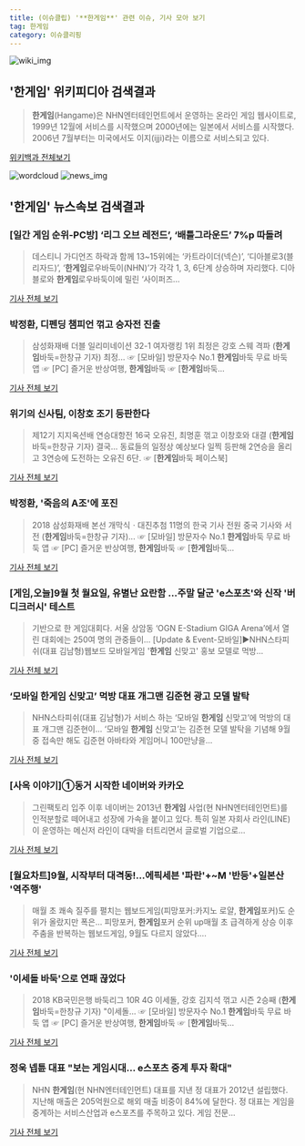 ```yaml
---
title: (이슈클립) '**한게임**' 관련 이슈, 기사 모아 보기
tag: 한게임
category: 이슈클리핑
---
```

![wiki_img](https://user-images.githubusercontent.com/42597476/44503234-41136a80-a6d0-11e8-9071-6fc6418eafe4.png)
## **'**한게임**'** 위키피디아 검색결과
>**한게임**(Hangame)은 NHN엔터테인먼트에서 운영하는 온라인 게임 웹사이트로, 1999년 12월에 서비스를 시작했으며 2000년에는 일본에서 서비스를 시작했다. 2006년 7월부터는 미국에서도 이지(ijji)라는 이름으로 서비스되고 있다.

<a href="https://ko.wikipedia.org/wiki/한게임" target="_blank">위키백과 전체보기</a>

![wordcloud](https://s3.ap-northeast-2.amazonaws.com/lyrics101-wordcloud/2018-09-05-1536085843.png)
![news_img](https://user-images.githubusercontent.com/42597476/44507050-1206f400-a6e4-11e8-8d98-7ffbfebb353f.png)
## **'**한게임**'** 뉴스속보 검색결과
### [일간 게임 순위-PC방] ‘리그 오브 레전드’, ‘배틀그라운드’ 7%p 따돌려

>데스티니 가디언즈 하락과 함께 13~15위에는 ‘카트라이더(넥슨)’, ‘디아블로3(블리자드)’, ‘**한게임**로우바둑이(NHN)’가 각각 1, 3, 6단계 상승하며 자리했다. 디아블로와 **한게임**로우바둑이에 밀린 ‘사이퍼즈...

<a href="http://www.kukinews.com/news/article.html?no=582516" target="_blank">기사 전체 보기</a>

### 박정환, 디펜딩 챔피언 꺾고 승자전 진출

>삼성화재배 더블 일리미네이션 32-1 여자랭킹 1위 최정은 강호 스웨 격파 (**한게임**바둑=한창규 기자) 최정... ☞ [모바일] 방문자수 No.1 **한게임**바둑 무료 바둑 앱 ☞ [PC] 즐거운 반상여행, **한게임**바둑 ☞ [**한게임**바둑...

<a href="http://baduk.hangame.com/news.nhn?gseq=55854&m=view&page=&searchfield=&leagueseq=&searchtext=" target="_blank">기사 전체 보기</a>

### 위기의 신사팀, 이창호 조기 등판한다

>제12기 지지옥션배 연승대항전 16국 오유진, 최명훈 꺾고 이창호와 대결 (**한게임**바둑=한창규 기자) 결국... 동료들의 일정상 예상보다 일찍 등판해 2연승을 올리고 3연승에 도전하는 오유진 6단. ☞ [**한게임**바둑 페이스북]

<a href="http://baduk.hangame.com/news.nhn?gseq=55852&m=view&page=&searchfield=&leagueseq=&searchtext=" target="_blank">기사 전체 보기</a>

### 박정환, '죽음의 A조'에 포진

>2018 삼성화재배 본선 개막식ㆍ대진추첨 11명의 한국 기사 전원 중국 기사와 서전 (**한게임**바둑=한창규 기자)... ☞ [모바일] 방문자수 No.1 **한게임**바둑 무료 바둑 앱 ☞ [PC] 즐거운 반상여행, **한게임**바둑 ☞ [**한게임**바둑...

<a href="http://baduk.hangame.com/news.nhn?gseq=55850&m=view&page=&searchfield=&leagueseq=&searchtext=" target="_blank">기사 전체 보기</a>

### [게임,오늘]9월 첫 월요일, 유별난 요란함 …주말 달군 'e스포츠'와 신작 '버디크러시' 테스트

>기반으로 한 게임대회다. 서울 상암동 ‘OGN E-Stadium GIGA Arena’에서 열린 대회에는 250여 명의 관중들이... [Update & Event-모바일]▶NHN스타피쉬(대표 김남형)웹보드 모바일게임 '**한게임** 신맞고' 홍보 모델로 먹방...

<a href="http://www.biztribune.co.kr/news/view.php?no=72323" target="_blank">기사 전체 보기</a>

### ‘모바일 **한게임** 신맞고’ 먹방 대표 개그맨 김준현 광고 모델 발탁

>NHN스타피쉬(대표 김남형)가 서비스 하는 ‘모바일 **한게임** 신맞고’에 먹방의 대표 개그맨 김준현이... ‘모바일 **한게임** 신맞고’는 김준현 모델 발탁을 기념해 9월 중 접속만 해도 김준현 아바타와 게임머니 100만냥을...

<a href="http://game.mk.co.kr/view.php?year=2018&no=553267" target="_blank">기사 전체 보기</a>

### [사옥 이야기]①동거 시작한 네이버와 카카오

>그린팩토리 입주 이후 네이버는 2013년 **한게임** 사업(현 NHN엔터테인먼트)를 인적분할로 떼어내고 성장에 가속을 붙이고 있다. 특히 일본 자회사 라인(LINE)이 운영하는 메신저 라인이 대박을 터트리면서 글로벌 기업으로...

<a href="http://news.bizwatch.co.kr/article/mobile/2018/08/31/0020/naver" target="_blank">기사 전체 보기</a>

### [월요차트]9월, 시작부터 대격동!…에픽세븐 '파란'+~M '반등'+일본산 '역주행'

>매월 초 쾌속 질주를 펼치는 웹보드게임(피망포커:카지노 로얄, **한게임**포커)도 순위가 올랐지만 폭은... 피망포커, **한게임**포커 순위 up매월 초 급격하게 상승 이후 주춤을 반복하는 웹보드게임, 9월도 다르지 않았다....

<a href="http://www.biztribune.co.kr/news/view.php?no=72233" target="_blank">기사 전체 보기</a>

### '이세돌 바둑'으로 연패 끊었다

>2018 KB국민은행 바둑리그 10R 4G 이세돌, 강호 김지석 꺾고 시즌 2승째 (**한게임**바둑=한창규 기자) "이세돌... ☞ [모바일] 방문자수 No.1 **한게임**바둑 무료 바둑 앱 ☞ [PC] 즐거운 반상여행, **한게임**바둑 ☞ [**한게임**바둑...

<a href="http://baduk.hangame.com/news.nhn?gseq=55848&m=view&page=&searchfield=&leagueseq=&searchtext=" target="_blank">기사 전체 보기</a>

### 정욱 넵튠 대표 "보는 게임시대… e스포츠 중계 투자 확대"

>NHN **한게임**(현 NHN엔터테인먼트) 대표를 지낸 정 대표가 2012년 설립했다. 지난해 매출은 205억원으로 해외 매출 비중이 84%에 달한다. 정 대표는 게임을 중계하는 서비스산업과 e스포츠를 주목하고 있다. 게임 전문...

<a href="http://news.hankyung.com/article/2018090223241" target="_blank">기사 전체 보기</a>


